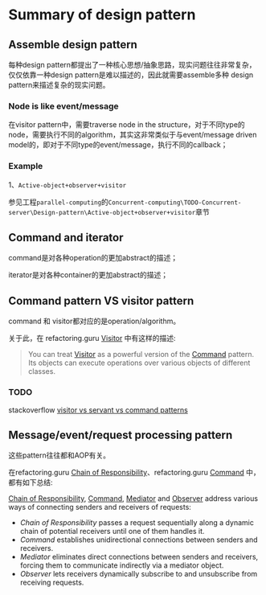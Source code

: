 # Summary of design pattern



## Assemble design pattern

每种design pattern都提出了一种核心思想/抽象思路，现实问题往往非常复杂，仅仅依靠一种design pattern是难以描述的，因此就需要assemble多种 design pattern来描述复杂的现实问题。

### Node is like event/message

在visitor pattern中，需要traverse node in  the structure，对于不同type的node，需要执行不同的algorithm，其实这非常类似于与event/message driven model的，即对于不同type的event/message，执行不同的callback；

### Example

1、`Active-object+observer+visitor`

参见工程`parallel-computing`的`Concurrent-computing\TODO-Concurrent-server\Design-pattern\Active-object+observer+visitor`章节



## Command and iterator 

command是对各种operation的更加abstract的描述；

iterator是对各种container的更加abstract的描述；

## Command pattern VS  visitor pattern

command 和 visitor都对应的是operation/algorithm。

关于此，在 refactoring.guru [Visitor](https://refactoring.guru/design-patterns/visitor) 中有这样的描述: 

> You can treat [Visitor](https://refactoring.guru/design-patterns/visitor) as a powerful version of the [Command](https://refactoring.guru/design-patterns/command) pattern. Its objects can execute operations over various objects of different classes.



### TODO

stackoverflow [visitor vs servant vs command patterns](https://stackoverflow.com/questions/31986332/visitor-vs-servant-vs-command-patterns)

## Message/event/request processing pattern

这些pattern往往都和AOP有关。

在refactoring.guru [Chain of Responsibility](https://refactoring.guru/design-patterns/chain-of-responsibility)、refactoring.guru [Command](https://refactoring.guru/design-patterns/command) 中，都有如下总结: 

[Chain of Responsibility](https://refactoring.guru/design-patterns/chain-of-responsibility), [Command](https://refactoring.guru/design-patterns/command), [Mediator](https://refactoring.guru/design-patterns/mediator) and [Observer](https://refactoring.guru/design-patterns/observer) address various ways of connecting senders and receivers of requests:

- *Chain of Responsibility* passes a request sequentially along a dynamic chain of potential receivers until one of them handles it.
- *Command* establishes unidirectional connections between senders and receivers.
- *Mediator* eliminates direct connections between senders and receivers, forcing them to communicate indirectly via a mediator object.
- *Observer* lets receivers dynamically subscribe to and unsubscribe from receiving requests.


